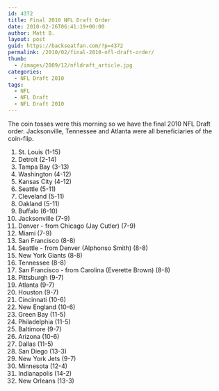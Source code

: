 ```yaml
---
id: 4372
title: Final 2010 NFL Draft Order
date: 2010-02-26T06:41:19+00:00
author: Matt B.
layout: post
guid: https://backseatfan.com/?p=4372
permalink: /2010/02/final-2010-nfl-draft-order/
thumb:
  - /images/2009/12/nfldraft_article.jpg
categories:
  - NFL Draft 2010
tags:
  - NFL
  - NFL Draft
  - NFL Draft 2010
---
```


<div class="entry">
  <p>
    The coin tosses were this morning so we have the final 2010 NFL Draft order. Jacksonville, Tennessee and Atlanta were all beneficiaries of the coin-flip.
  </p>

  <ol>
    <li>
      St. Louis (1-15)
    </li>
    <li>
      Detroit (2-14)
    </li>
    <li>
      Tampa Bay (3-13)
    </li>
    <li>
      Washington (4-12)
    </li>
    <li>
      Kansas City (4-12)
    </li>
    <li>
      Seattle (5-11)
    </li>
    <li>
      Cleveland (5-11)
    </li>
    <li>
      Oakland (5-11)
    </li>
    <li>
      Buffalo (6-10)
    </li>
    <li>
      Jacksonville (7-9)
    </li>
    <li>
      Denver - from Chicago (Jay Cutler) (7-9)
    </li>
    <li>
      Miami (7-9)
    </li>
    <li>
      San Francisco (8-8)
    </li>
    <li>
      Seattle - from Denver (Alphonso Smith) (8-8)
    </li>
    <li>
      New York Giants (8-8)
    </li>
    <li>
      Tennessee (8-8)
    </li>
    <li>
      San Francisco - from Carolina (Everette Brown) (8-8)
    </li>
    <li>
      Pittsburgh (9-7)
    </li>
    <li>
      Atlanta (9-7)
    </li>
    <li>
      Houston (9-7)
    </li>
    <li>
      Cincinnati (10-6)
    </li>
    <li>
      New England (10-6)
    </li>
    <li>
      Green Bay (11-5)
    </li>
    <li>
      Philadelphia (11-5)
    </li>
    <li>
      Baltimore (9-7)
    </li>
    <li>
      Arizona (10-6)
    </li>
    <li>
      Dallas (11-5)
    </li>
    <li>
      San Diego (13-3)
    </li>
    <li>
      New York Jets (9-7)
    </li>
    <li>
      Minnesota (12-4)
    </li>
    <li>
      Indianapolis (14-2)
    </li>
    <li>
      New Orleans (13-3)
    </li>
  </ol>
</div>
